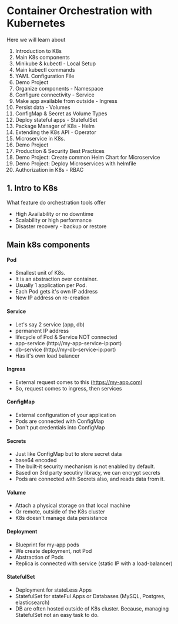 # Container Orchestration with Kubernetes

Here we will learn about


1. Introduction to K8s
2. Main K8s components
3. Minikube & kubectl - Local Setup
4. Main kubectl commands
5. YAML Configuration File
6. Demo Project
7. Organize components - Namespace
8. Configure connectivity - Service
9. Make app available from outside - Ingress
10. Persist data - Volumes
11. ConfigMap & Secret as Volume Types
12. Deploy stateful apps - StatefulSet
13. Package Manager of K8s - Helm
14. Extending the K8s API - Operator
15. Microservice in K8s.
16. Demo Project
17. Production & Security Best Practices
18. Demo Project: Create common Helm Chart for Microservice
19. Demo Project: Deploy Microservices with helmfile
20. Authorization in K8s - RBAC




## 1. Intro to K8s

What feature do orchestration tools offer

- High Availability or no downtime
- Scalability or high performance
- Disaster recovery - backup or restore

## Main k8s components



#### Pod
- Smallest unit of K8s.
- It is an abstraction over container.
- Usually 1 application per Pod.
- Each Pod gets it's own IP address
- New IP address on re-creation


#### Service
- Let's say 2 service (app, db)
- permanent IP address 
- lifecycle of Pod & Service NOT connected
- app-service (http://my-app-service-ip:port)
- db-service (http://my-db-service-ip:port)
- Has it's own load balancer


#### Ingress
- External request comes to this (https://my-app.com)
- So, request comes to ingress, then services


#### ConfigMap
- External configuration of your application
- Pods are connected with ConfigMap
- Don't put credentials into ConfigMap


#### Secrets
- Just like ConfigMap but to store secret data
- base64 encoded
- The built-it security mechanism is not enabled by default.
- Based on 3rd party secutiry libracy, we can encrypt secrets
- Pods are connected with Secrets also, and reads data from it.


#### Volume
- Attach a physical storage on that local machine
- Or remote, outside of the K8s cluster
- K8s doesn't manage data persistance


#### Deployment
- Blueprint for my-app pods
- We create deployment, not Pod
- Abstraction of Pods
- Replica is connected with service (static IP with a load-balancer)


#### StatefulSet
- Deployment for stateLess Apps
- StatefulSet for stateFul Apps or Databases (MySQL, Postgres, elasticsearch)
- DB are often hosted outside of K8s cluster. Because, managing StatefulSet not an easy task to do.
